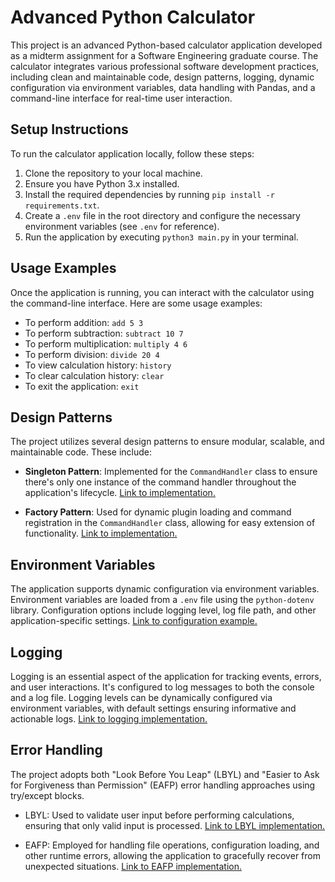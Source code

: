 # Advanced Python Calculator

This project is an advanced Python-based calculator application developed as a midterm assignment for a Software Engineering graduate course. The calculator integrates various professional software development practices, including clean and maintainable code, design patterns, logging, dynamic configuration via environment variables, data handling with Pandas, and a command-line interface for real-time user interaction.

## Setup Instructions

To run the calculator application locally, follow these steps:

1. Clone the repository to your local machine.
2. Ensure you have Python 3.x installed.
3. Install the required dependencies by running `pip install -r requirements.txt`.
4. Create a `.env` file in the root directory and configure the necessary environment variables (see `.env` for reference).
5. Run the application by executing `python3 main.py` in your terminal.

## Usage Examples

Once the application is running, you can interact with the calculator using the command-line interface. Here are some usage examples:

- To perform addition: `add 5 3`
- To perform subtraction: `subtract 10 7`
- To perform multiplication: `multiply 4 6`
- To perform division: `divide 20 4`
- To view calculation history: `history`
- To clear calculation history: `clear`
- To exit the application: `exit`

## Design Patterns

The project utilizes several design patterns to ensure modular, scalable, and maintainable code. These include:

- **Singleton Pattern**: Implemented for the `CommandHandler` class to ensure there's only one instance of the command handler throughout the application's lifecycle.
[Link to implementation.](https://github.com/zoebrito/midterm/blob/pandas/command_handler.py)

- **Factory Pattern**: Used for dynamic plugin loading and command registration in the `CommandHandler` class, allowing for easy extension of functionality. 
[Link to implementation.](https://github.com/zoebrito/midterm/blob/pandas/plugins/calculator_plugin.py)

## Environment Variables

The application supports dynamic configuration via environment variables. Environment variables are loaded from a `.env` file using the `python-dotenv` library. Configuration options include logging level, log file path, and other application-specific settings. 
[Link to configuration example.](https://github.com/zoebrito/midterm/blob/pandas/.env)

## Logging

Logging is an essential aspect of the application for tracking events, errors, and user interactions. It's configured to log messages to both the console and a log file. Logging levels can be dynamically configured via environment variables, with default settings ensuring informative and actionable logs. 
[Link to logging implementation.](https://github.com/zoebrito/midterm/blob/pandas/app/app.py)

## Error Handling

The project adopts both "Look Before You Leap" (LBYL) and "Easier to Ask for Forgiveness than Permission" (EAFP) error handling approaches using try/except blocks.

- LBYL: Used to validate user input before performing calculations, ensuring that only valid input is processed. 
[Link to LBYL implementation.](https://github.com/zoebrito/midterm/blob/pandas/app/app.py)

- EAFP: Employed for handling file operations, configuration loading, and other runtime errors, allowing the application to gracefully recover from unexpected situations. 
[Link to EAFP implementation.](https://github.com/zoebrito/midterm/blob/pandas/history_manager.py)
